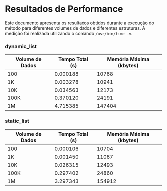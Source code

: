 # Resultados de Performance

Este documento apresenta os resultados obtidos durante a execução do método para diferentes volumes de dados e diferentes estruturas. A medição foi realizada utilizando o comando `/usr/bin/time -v`.

### **dynamic_list**
| Volume de Dados | Tempo Total (s) | Memória Máxima (kbytes) |
|-----------------|-----------------|------------------------|
| 100             | 0.000188         | 10768                      |
| 1K              | 0.003278           | 10941                      |
| 10K             | 0.034563           | 12173                      |
| 100K            | 0.370120           | 24191                      |
| 1M              | 4.715385          | 147404                    |


### **static_list**
| Volume de Dados | Tempo Total (s) | Memória Máxima (kbytes) |
|-----------------|-----------------|------------------------|
| 100             | 0.000106          | 10704                      |
| 1K              | 0.001450           | 11067                     |
| 10K             | 0.026315           | 12493                     |
| 100K            | 0.297402           | 24860                     |
| 1M              | 3.297343           | 154912                    |

